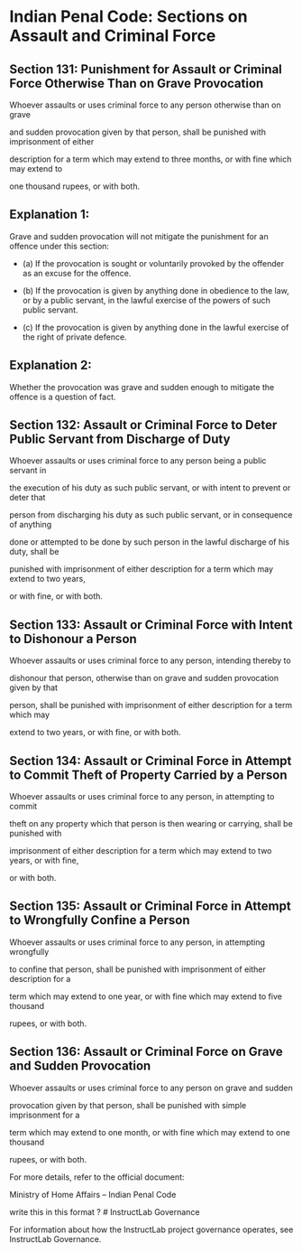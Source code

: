 # Indian Penal Code: Sections on Assault and Criminal Force

## Section 131: Punishment for Assault or Criminal Force Otherwise Than on Grave Provocation

Whoever assaults or uses criminal force to any person otherwise than on grave

and sudden provocation given by that person, shall be punished with imprisonment of either

description for a term which may extend to three months, or with fine which may extend to

one thousand rupees, or with both.

## Explanation 1:

Grave and sudden provocation will not mitigate the punishment for an offence under this section:

- (a) If the provocation is sought or voluntarily provoked by the offender as an excuse for the offence.  

- (b) If the provocation is given by anything done in obedience to the law, or by a public servant, in the lawful exercise of the powers of such public servant.  

- (c) If the provocation is given by anything done in the lawful exercise of the right of private defence.  

## Explanation 2:

Whether the provocation was grave and sudden enough to mitigate the offence is a question of fact.

## Section 132: Assault or Criminal Force to Deter Public Servant from Discharge of Duty

Whoever assaults or uses criminal force to any person being a public servant in

the execution of his duty as such public servant, or with intent to prevent or deter that

person from discharging his duty as such public servant, or in consequence of anything

done or attempted to be done by such person in the lawful discharge of his duty, shall be

punished with imprisonment of either description for a term which may extend to two years,

or with fine, or with both.

## Section 133: Assault or Criminal Force with Intent to Dishonour a Person

Whoever assaults or uses criminal force to any person, intending thereby to

dishonour that person, otherwise than on grave and sudden provocation given by that

person, shall be punished with imprisonment of either description for a term which may

extend to two years, or with fine, or with both.

## Section 134: Assault or Criminal Force in Attempt to Commit Theft of Property Carried by a Person

Whoever assaults or uses criminal force to any person, in attempting to commit

theft on any property which that person is then wearing or carrying, shall be punished with

imprisonment of either description for a term which may extend to two years, or with fine,

or with both.

## Section 135: Assault or Criminal Force in Attempt to Wrongfully Confine a Person

Whoever assaults or uses criminal force to any person, in attempting wrongfully

to confine that person, shall be punished with imprisonment of either description for a

term which may extend to one year, or with fine which may extend to five thousand

rupees, or with both.

## Section 136: Assault or Criminal Force on Grave and Sudden Provocation

Whoever assaults or uses criminal force to any person on grave and sudden

provocation given by that person, shall be punished with simple imprisonment for a

term which may extend to one month, or with fine which may extend to one thousand

rupees, or with both.

For more details, refer to the official document:

Ministry of Home Affairs – Indian Penal Code

write this in this format ? # InstructLab Governance

For information about how the InstructLab project governance operates, see InstructLab Governance.